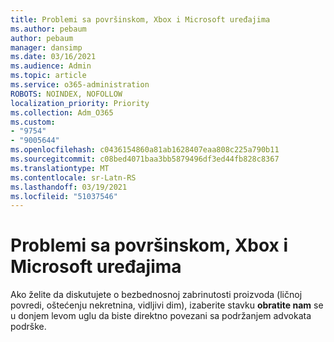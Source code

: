 ```yaml
---
title: Problemi sa površinskom, Xbox i Microsoft uređajima
ms.author: pebaum
author: pebaum
manager: dansimp
ms.date: 03/16/2021
ms.audience: Admin
ms.topic: article
ms.service: o365-administration
ROBOTS: NOINDEX, NOFOLLOW
localization_priority: Priority
ms.collection: Adm_O365
ms.custom:
- "9754"
- "9005644"
ms.openlocfilehash: c0436154860a81ab1628407eaa808c225a790b11
ms.sourcegitcommit: c08bed4071baa3bb5879496df3ed44fb828c8367
ms.translationtype: MT
ms.contentlocale: sr-Latn-RS
ms.lasthandoff: 03/19/2021
ms.locfileid: "51037546"
---
```

# <a name="surface-xbox-and-microsoft-devices-safety-concerns"></a>Problemi sa površinskom, Xbox i Microsoft uređajima

Ako želite da diskutujete o bezbednosnoj zabrinutosti proizvoda (ličnoj povredi, oštećenju nekretnina, vidljivi dim), izaberite stavku **obratite nam** se u donjem levom uglu da biste direktno povezani sa podržanjem advokata podrške.